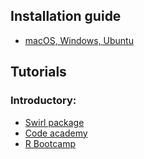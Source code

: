 ## Installation guide

* [macOS, Windows, Ubuntu](https://www.datacamp.com/community/tutorials/installing-R-windows-mac-ubuntu "macOS, Windows, Ubuntu")

## Tutorials
### Introductory:
* [Swirl package](https://swirlstats.com/students.html "Swirl")
* [Code academy](https://www.codecademy.com/learn/learn-r "Code Academy")
* [R Bootcamp](https://r-bootcamp.netlify.app "R Bootcamp")